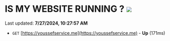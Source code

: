# IS MY WEBSITE RUNNING ? [![](https://img.shields.io/static/v1?label=Sponsor&message=%E2%9D%A4&logo=GitHub&color=%23fe8e86)](https://github.com/sponsors/Youssef-Lehmam)

Last updated: **7/27/2024, 10:27:57 AM**

- `GET` [https://youssefservice.me](https://youssefservice.me) - **Up** (171ms)
